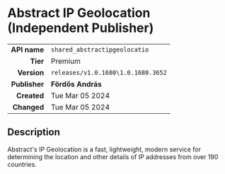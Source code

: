 # Abstract IP Geolocation (Independent Publisher)
| | |
|-:|-|
|**API name**|`shared_abstractipgeolocatio`|
|**Tier**|Premium|
|**Version**|`releases/v1.0.1680\1.0.1680.3652`|
|**Publisher**|**Fördős András**|
|**Created**|Tue Mar 05 2024|
|**Changed**|Tue Mar 05 2024|

## Description
Abstract's IP Geolocation is a fast, lightweight, modern service for determining the location and other details of IP addresses from over 190 countries.
